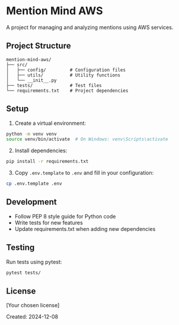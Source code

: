 # Mention Mind AWS

A project for managing and analyzing mentions using AWS services.

## Project Structure

```
mention-mind-aws/
├── src/
│   ├── config/         # Configuration files
│   ├── utils/          # Utility functions
│   └── __init__.py
├── tests/              # Test files
└── requirements.txt    # Project dependencies
```

## Setup

1. Create a virtual environment:
```bash
python -m venv venv
source venv/bin/activate  # On Windows: venv\Scripts\activate
```

2. Install dependencies:
```bash
pip install -r requirements.txt
```

3. Copy `.env.template` to `.env` and fill in your configuration:
```bash
cp .env.template .env
```

## Development

- Follow PEP 8 style guide for Python code
- Write tests for new features
- Update requirements.txt when adding new dependencies

## Testing

Run tests using pytest:
```bash
pytest tests/
```

## License

[Your chosen license]

Created: 2024-12-08
